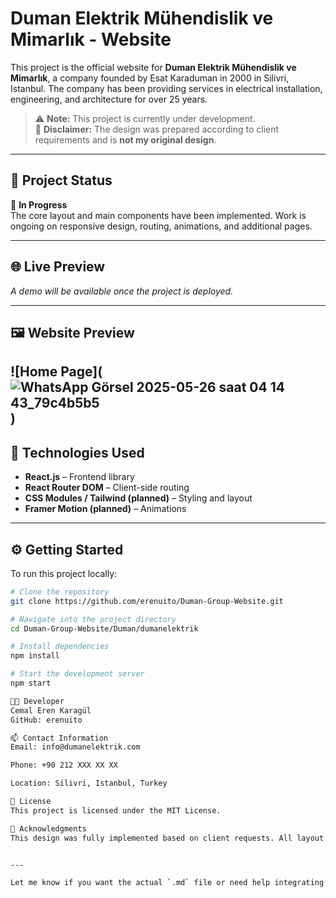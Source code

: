 # Duman Elektrik Mühendislik ve Mimarlık - Website

This project is the official website for **Duman Elektrik Mühendislik ve Mimarlık**, a company founded by Esat Karaduman in 2000 in Silivri, Istanbul. The company has been providing services in electrical installation, engineering, and architecture for over 25 years.

> ⚠️ **Note:** This project is currently under development.  
> 🎨 **Disclaimer:** The design was prepared according to client requirements and is **not my original design**.

---

## 🚧 Project Status

🔧 **In Progress**  
The core layout and main components have been implemented. Work is ongoing on responsive design, routing, animations, and additional pages.

---

## 🌐 Live Preview

_A demo will be available once the project is deployed._

---

## 🖼️ Website Preview

![Home Page](![WhatsApp Görsel 2025-05-26 saat 04 14 43_79c4b5b5](https://github.com/user-attachments/assets/6153e02b-e816-4659-bbfb-ccff07a633a5)
)
---

## 🧰 Technologies Used

- **React.js** – Frontend library
- **React Router DOM** – Client-side routing
- **CSS Modules / Tailwind (planned)** – Styling and layout
- **Framer Motion (planned)** – Animations

---

## ⚙️ Getting Started

To run this project locally:

```bash
# Clone the repository
git clone https://github.com/erenuito/Duman-Group-Website.git

# Navigate into the project directory
cd Duman-Group-Website/Duman/dumanelektrik

# Install dependencies
npm install

# Start the development server
npm start

🧑‍💻 Developer
Cemal Eren Karagül
GitHub: erenuito

📫 Contact Information
Email: info@dumanelektrik.com

Phone: +90 212 XXX XX XX

Location: Silivri, Istanbul, Turkey

📃 License
This project is licensed under the MIT License.

📌 Acknowledgments
This design was fully implemented based on client requests. All layout and content structure reflect their specific needs and preferences.


---

Let me know if you want the actual `.md` file or need help integrating this into your GitHub repo.

